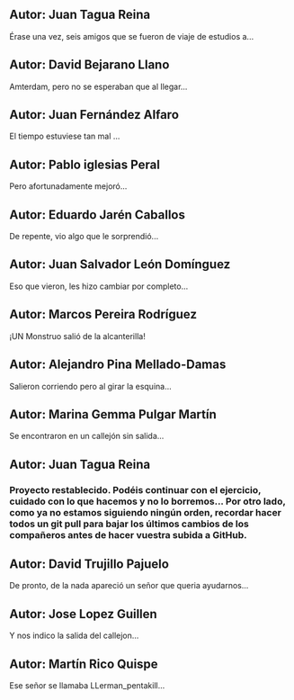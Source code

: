 ## Autor: Juan Tagua Reina
Érase una vez, seis amigos que se fueron de viaje de estudios a...
## Autor: David Bejarano Llano
Amterdam, pero no se esperaban que al llegar...
## Autor: Juan Fernández Alfaro
El tiempo estuviese tan mal ... 
## Autor: Pablo iglesias Peral
Pero afortunadamente mejoró...
## Autor: Eduardo Jarén Caballos
De repente, vio algo que le sorprendió...
## Autor: Juan Salvador León Domínguez
Eso que vieron, les hizo cambiar por completo...
## Autor: Marcos Pereira Rodríguez
¡UN Monstruo salió de la alcanterilla!
## Autor: Alejandro Pina Mellado-Damas
Salieron corriendo pero al girar la esquina...
## Autor: Marina Gemma Pulgar Martín
Se encontraron en un callejón sin salida...
## Autor: Juan Tagua Reina
### Proyecto restablecido. Podéis continuar con el ejercicio, cuidado con lo que hacemos y no lo borremos... Por otro lado, como ya no estamos siguiendo ningún orden, recordar hacer todos un git pull para bajar los últimos cambios de los compañeros antes de hacer vuestra subida a GitHub.
## Autor: David Trujillo Pajuelo
De pronto, de la nada apareció un señor que queria ayudarnos...
## Autor: Jose Lopez Guillen
Y nos indico la salida del callejon...
## Autor: Martín Rico Quispe
Ese señor se llamaba LLerman_pentakill...